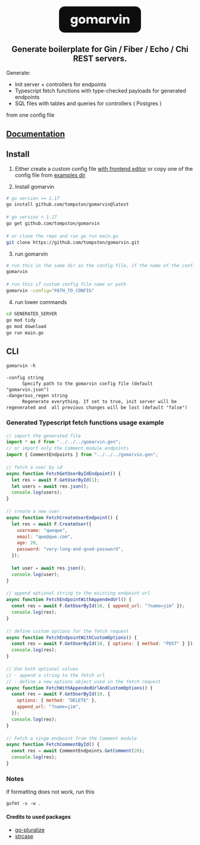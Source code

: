 <h4 align="center">
<img src="./assets/gomarvin.svg" height="70">

<h2 align="center">Generate boilerplate for Gin / Fiber / Echo / Chi REST servers.</h2>

Generate:

- Init server + controllers for endpoints
- Typescript fetch functions with type-checked payloads for generated endpoints
- SQL files with tables and queries for controllers ( Postgres )

from one config file

## [Documentation](https://gomarvin.pages.dev/docs)

## Install

1.  Either create a custom config file [with frontend editor](https://gomarvin.pages.dev/) or copy one of the config file from [examples dir](https://github.com/tompston/gomarvin/tree/main/examples)

2.  Install gomarvin

```bash
# go version >= 1.17
go install github.com/tompston/gomarvin@latest

# go version < 1.17
go get github.com/tompston/gomarvin

# or clone the repo and run go run main.go
git clone https://github.com/tompston/gomarvin.git
```

3. run gomarvin

```bash
# run this in the same dir as the config file, if the name of the config is "gomarvin.json"
gomarvin

# run this if custom config file name or path
gomarvin -config="PATH_TO_CONFIG"
```

4. run lower commands

```bash
cd GENERATED_SERVER
go mod tidy
go mod download
go run main.go
```

## CLI

```
gomarvin -h

-config string
      Specify path to the gomarvin config file (default "gomarvin.json")
-dangerous_regen string
      Regenerate everything. If set to true, init server will be regenerated and  all previous changes will be lost (default "false")
```

<!--
-fetch-only string
      generate only the typescript file that holds fetch function (default "false")
-->

### Generated Typescript fetch functions usage example

```js
// import the generated file
import * as F from "../../../gomarvin.gen";
// or import only the Comment module endpoints
import { CommentEndpoints } from "../../../gomarvin.gen";

// fetch a user by id
async function FetchGetUserByIdEndpoint() {
  let res = await F.GetUserById(1);
  let users = await res.json();
  console.log(users);
}

// create a new user
async function FetchCreateUserEndpoint() {
  let res = await F.CreateUser({
    username: "qweqwe",
    email: "qwe@qwe.com",
    age: 20,
    password: "very-long-and-good-password",
  });

  let user = await res.json();
  console.log(user);
}

// append optional string to the existing endpoint url
async function FetchEndpointWithAppendedUrl() {
  const res = await F.GetUserById(10, { append_url: "?name=jim" });
  console.log(res);
}

// define custom options for the fetch request
async function FetchEndpointWithCustomOptions() {
  const res = await F.GetUserById(10, { options: { method: "POST" } });
  console.log(res);
}

// Use both optional values
// - append a string to the fetch url
// - define a new options object used in the fetch request
async function FetchWithAppendedUrlAndCustomOptions() {
  const res = await F.GetUserById(10, {
    options: { method: "DELETE" },
    append_url: "?name=jim",
  });
  console.log(res);
}

// Fetch a singe endpoint from the Comment module
async function FetchCommentById() {
  const res = await CommentEndpoints.GetComment(20);
  console.log(res);
}
```

### Notes

If formatting does not work, run this

```
gofmt -s -w .
```

#### Credits to used packages

- [go-pluralize](https://github.com/gertd/go-pluralize)
- [strcase](https://github.com/iancoleman/strcase)

<!--

# gen

examples/v0.3.0/gomarvin-fiber_with_modules.json

go run main.go -dangerous_regen="true" -config="./previous/gomarvin_-v0.3.0.json"
cd server_with_gin_next
go mod tidy
go mod download
gofmt -s -w .
code .
cd ..


// uncomment lower line to call generated sqlc functions with db connection
// var Queries = sqlc.New(database.DB)


git add .
git commit -m "next"
git push

GOOS=darwin GOARCH=arm64 go build -o gomarvin main.go

# release
git add .
git commit -m "gomarvin: release v0.3.0"
git tag v0.3.0
git push origin v0.3.0
GOPROXY=proxy.golang.org go list -m github.com/tompston/gomarvin@v0.3.0

-->
